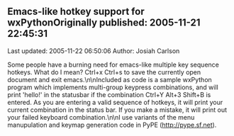 ## Emacs-like hotkey support for wxPythonOriginally published: 2005-11-21 22:45:31 
Last updated: 2005-11-22 06:50:06 
Author: Josiah Carlson 
 
Some people have a burning need for emacs-like multiple key sequence hotkeys.  What do I mean?  Ctrl+x Ctrl+s to save the currently open document and exit emacs.\n\nIncluded as code is a sample wxPython program which implements multi-group keypress combinations, and will print 'hello!' in the statusbar if the combination Ctrl+Y Alt+3 Shift+B is entered.  As you are entering a valid sequence of hotkeys, it will print your current combination in the status bar.  If you make a mistake, it will print out your failed keyboard combination.\n\nI use variants of the menu manupulation and keymap generation code in PyPE (http://pype.sf.net).